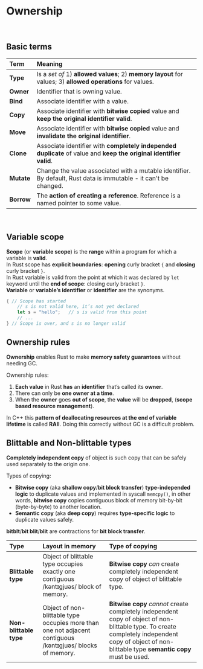 # Ownership

<br>

## Basic terms
|Term|Meaning|
|:---|:------|
|**Type**|Is a *set of* 1) **allowed values**; 2) **memory layout** for values; 3) **allowed operations** for values.|
|**Owner**|Identifier that is owning value.|
|**Bind**|Associate identifier with a value.|
|**Copy**|Associate identifier with **bitwise copied** value and **keep the original identifier valid**.|
|**Move**|Associate identifier with **bitwise copied** value and **invalidate the original identifier**.|
|**Clone**|Associate identifier with **completely independed duplicate** of value and **keep the original identifier valid**.|
|**Mutate**|Change the value associated with a mutable identifier. By default, Rust data is immutable - it can't be changed.|
|**Borrow**|The **action of creating a reference**. Reference is a named pointer to some value.|

<br>

## Variable scope
**Scope** (or **variable scope**) is the **range** within a program for which a variable is **valid**.<br>
In Rust scope has **explicit boundaries**: **opening** curly bracket ``{`` and **closing** curly bracket ``}``.<br>
In Rust variable is valid from the point at which it was declared by ``let`` keyword until the **end of scope**: closing curly bracket ``}``.<br>
**Variable** or **variable’s identifier** or **identifier** are the synonyms.<br>

```Rust
{ // Scope has started
    // s is not valid here, it’s not yet declared
    let s = "hello";   // s is valid from this point
    // ...
} // Scope is over, and s is no longer valid
```

## Ownership rules
**Ownership** enables Rust to make **memory safety guarantees** without needing GC.

Ownership rules:
1. **Each value** in Rust **has** an **identifier** that’s called its **owner**.
2. There can only be **one owner at a time**.
3. When the **owner** goes **out of scope**, the **value** will be **dropped**, (**scope based resource management**).

In C++ this **pattern of deallocating resources at the end of variable lifetime** is called **RAII**.  Doing this correctly without GC is a difficult problem.


## Blittable and Non-blittable types
**Completely independent copy** of object is such copy that can be safely used separately to the origin one.<br>

Types of copying:
- **Bitwise copy** (aka **shallow copy**/**bit block transfer**) **type-independed logic** to duplicate values and implemented in syscall ``memcpy()``, in other words, **bitwise copy** copies contiguous block of memory bit-by-bit (byte-by-byte) to another location.
- **Semantic copy** (aka **deep copy**) requires **type-specific logic** to duplicate values safely.

**bitblt**/**bit blit**/**blit** are contractions for **bit block transfer**.

|Type|Layout in memory|Type of copying|
|:---|:---------------|:---|
|**Blittable type**|Object of blittable type occupies exactly one contiguous /kəntɪgjuəs/ block of memory.|**Bitwise copy** *can* create completely independent copy of object of blittable type.|
|**Non-blittable type**|Object of non-blittable type occupies more than one not adjacent contiguous /kəntɪgjuəs/ blocks of memory.|**Bitwise copy** *cannot* create completely independent copy of object of non-blittable type. To create completely independent copy of object of non-blittable type **semantic copy** must be used.|

